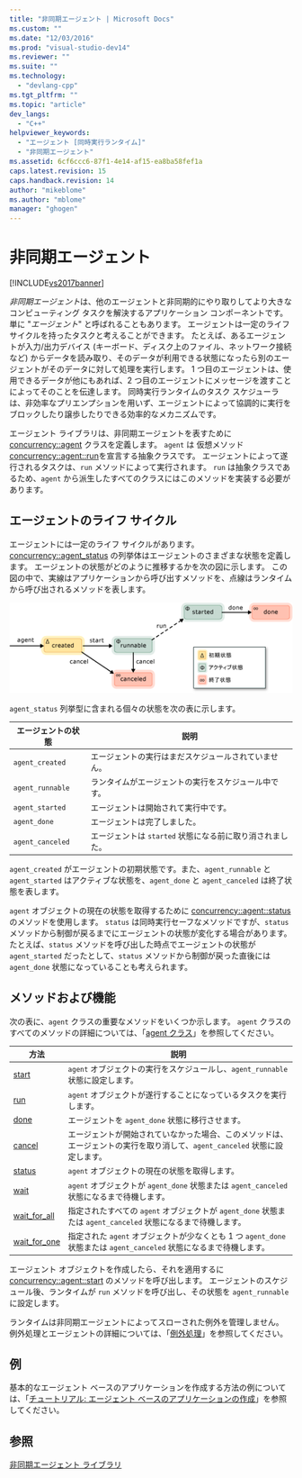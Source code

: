 ```yaml
---
title: "非同期エージェント | Microsoft Docs"
ms.custom: ""
ms.date: "12/03/2016"
ms.prod: "visual-studio-dev14"
ms.reviewer: ""
ms.suite: ""
ms.technology: 
  - "devlang-cpp"
ms.tgt_pltfrm: ""
ms.topic: "article"
dev_langs: 
  - "C++"
helpviewer_keywords: 
  - "エージェント [同時実行ランタイム]"
  - "非同期エージェント"
ms.assetid: 6cf6ccc6-87f1-4e14-af15-ea8ba58fef1a
caps.latest.revision: 15
caps.handback.revision: 14
author: "mikeblome"
ms.author: "mblome"
manager: "ghogen"
---
```

# 非同期エージェント
[!INCLUDE[vs2017banner](../../assembler/inline/includes/vs2017banner.md)]

*非同期エージェント*は、他のエージェントと非同期的にやり取りしてより大きなコンピューティング タスクを解決するアプリケーション コンポーネントです。単に "*エージェント*" と呼ばれることもあります。  エージェントは一定のライフ サイクルを持ったタスクと考えることができます。  たとえば、あるエージェントが入力\/出力デバイス \(キーボード、ディスク上のファイル、ネットワーク接続など\) からデータを読み取り、そのデータが利用できる状態になったら別のエージェントがそのデータに対して処理を実行します。  1 つ目のエージェントは、使用できるデータが他にもあれば、2 つ目のエージェントにメッセージを渡すことによってそのことを伝達します。  同時実行ランタイムのタスク スケジューラは、非効率なプリエンプションを用いず、エージェントによって協調的に実行をブロックしたり譲歩したりできる効率的なメカニズムです。  
  
 エージェント ライブラリは、非同期エージェントを表すために [concurrency::agent](../../parallel/concrt/reference/agent-class.md) クラスを定義します。  `agent` は 仮想メソッド [concurrency::agent::run](../Topic/agent::run%20Method.md)を宣言する抽象クラスです。  エージェントによって遂行されるタスクは、`run` メソッドによって実行されます。  `run` は抽象クラスであるため、`agent` から派生したすべてのクラスにはこのメソッドを実装する必要があります。  
  
## エージェントのライフ サイクル  
 エージェントには一定のライフ サイクルがあります。  [concurrency::agent\_status](../Topic/agent_status%20Enumeration.md) の列挙体はエージェントのさまざまな状態を定義します。  エージェントの状態がどのように推移するかを次の図に示します。  この図の中で、実線はアプリケーションから呼び出すメソッドを、点線はランタイムから呼び出されるメソッドを表します。  
  
 ![エージェントの状態ダイアグラム](../../parallel/concrt/media/agentstate.png "AgentState")  
  
 `agent_status` 列挙型に含まれる個々の状態を次の表に示します。  
  
|エージェントの状態|説明|  
|---------------|--------|  
|`agent_created`|エージェントの実行はまだスケジュールされていません。|  
|`agent_runnable`|ランタイムがエージェントの実行をスケジュール中です。|  
|`agent_started`|エージェントは開始されて実行中です。|  
|`agent_done`|エージェントは完了しました。|  
|`agent_canceled`|エージェントは `started` 状態になる前に取り消されました。|  
  
 `agent_created` がエージェントの初期状態です。また、`agent_runnable` と `agent_started` はアクティブな状態を、`agent_done` と `agent_canceled` は終了状態を表します。  
  
 `agent` オブジェクトの現在の状態を取得するために [concurrency::agent::status](../Topic/agent::status%20Method.md) のメソッドを使用します。  `status` は同時実行セーフなメソッドですが、`status` メソッドから制御が戻るまでにエージェントの状態が変化する場合があります。  たとえば、`status` メソッドを呼び出した時点でエージェントの状態が `agent_started` だったとして、`status` メソッドから制御が戻った直後には `agent_done` 状態になっていることも考えられます。  
  
## メソッドおよび機能  
 次の表に、`agent` クラスの重要なメソッドをいくつか示します。  `agent` クラスのすべてのメソッドの詳細については、「[agent クラス](../../parallel/concrt/reference/agent-class.md)」を参照してください。  
  
|方法|説明|  
|--------|--------|  
|[start](../Topic/agent::start%20Method.md)|`agent` オブジェクトの実行をスケジュールし、`agent_runnable` 状態に設定します。|  
|[run](../Topic/agent::run%20Method.md)|`agent` オブジェクトが遂行することになっているタスクを実行します。|  
|[done](../Topic/agent::done%20Method.md)|エージェントを `agent_done` 状態に移行させます。|  
|[cancel](../Topic/agent::cancel%20Method.md)|エージェントが開始されていなかった場合、このメソッドは、エージェントの実行を取り消して、`agent_canceled` 状態に設定します。|  
|[status](../Topic/agent::status%20Method.md)|`agent` オブジェクトの現在の状態を取得します。|  
|[wait](../Topic/agent::wait%20Method.md)|`agent` オブジェクトが `agent_done` 状態または `agent_canceled` 状態になるまで待機します。|  
|[wait\_for\_all](../Topic/agent::wait_for_all%20Method.md)|指定されたすべての `agent` オブジェクトが `agent_done` 状態または `agent_canceled` 状態になるまで待機します。|  
|[wait\_for\_one](../Topic/agent::wait_for_one%20Method.md)|指定された `agent` オブジェクトが少なくとも 1 つ `agent_done` 状態または `agent_canceled` 状態になるまで待機します。|  
  
 エージェント オブジェクトを作成したら、それを適用するに [concurrency::agent::start](../Topic/agent::start%20Method.md) のメソッドを呼び出します。  エージェントのスケジュール後、ランタイムが `run` メソッドを呼び出し、その状態を `agent_runnable` に設定します。  
  
 ランタイムは非同期エージェントによってスローされた例外を管理しません。  例外処理とエージェントの詳細については、「[例外処理](../Topic/Exception%20Handling%20in%20the%20Concurrency%20Runtime.md)」を参照してください。  
  
## 例  
 基本的なエージェント ベースのアプリケーションを作成する方法の例については、「[チュートリアル: エージェント ベースのアプリケーションの作成](../../parallel/concrt/walkthrough-creating-an-agent-based-application.md)」を参照してください。  
  
## 参照  
 [非同期エージェント ライブラリ](../../parallel/concrt/asynchronous-agents-library.md)